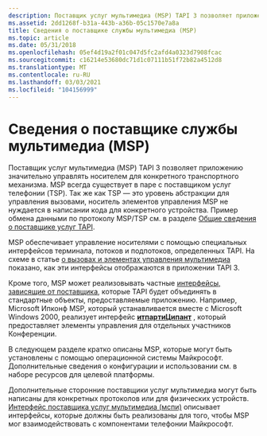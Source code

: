 ```yaml
---
description: Поставщик услуг мультимедиа (MSP) TAPI 3 позволяет приложению значительно управлять носителем для конкретного транспортного механизма.
ms.assetid: 2dd1268f-b31a-443b-a36b-05c1570e7a8a
title: Сведения о поставщике службы мультимедиа (MSP)
ms.topic: article
ms.date: 05/31/2018
ms.openlocfilehash: 05ef4d19a2f01c047d5fc2afd4a0323d7908fcac
ms.sourcegitcommit: c16214e53680dc71d1c07111b51f72b82a4512d8
ms.translationtype: MT
ms.contentlocale: ru-RU
ms.lasthandoff: 03/03/2021
ms.locfileid: "104156999"
---
```

# <a name="about-the-media-service-provider-msp"></a>Сведения о поставщике службы мультимедиа (MSP)

Поставщик услуг мультимедиа (MSP) TAPI 3 позволяет приложению значительно управлять носителем для конкретного транспортного механизма. MSP всегда существует в паре с поставщиком услуг телефонии (TSP). Так же как TSP — это уровень абстракции для управления вызовами, носитель элементов управления MSP не нуждается в написании кода для конкретного устройства. Пример обмена данными по протоколу MSP/TSP см. в разделе [Общие сведения о поставщике услуг TAPI](./tapi-service-provider-overview.md).

MSP обеспечивает управление носителями с помощью специальных интерфейсов терминала, потоков и подпотоков, определенных TAPI. На схеме в статье [о вызовах и элементах управления мультимедиа](about-call-and-media-controls.md) показано, как эти интерфейсы отображаются в приложении TAPI 3.

Кроме того, MSP может реализовывать частные [интерфейсы, зависящие от поставщика](provider-specific-interfaces.md), которые TAPI будет объединять в стандартные объекты, предоставляемые приложению. Например, Microsoft Ипконф MSP, который устанавливается вместе с Microsoft Windows 2000, реализует интерфейс [**итпартиЦипант**](itparticipant.md) , который предоставляет элементы управления для отдельных участников Конференции.

В следующем разделе кратко описаны MSP, которые могут быть установлены с помощью операционной системы Майкрософт. Дополнительные сведения о конфигурации и использовании см. в наборе ресурсов для целевой платформы.

Дополнительные сторонние поставщики услуг мультимедиа могут быть написаны для конкретных протоколов или для физических устройств. [Интерфейс поставщика услуг мультимедиа (мспи)](media-service-provider-interface-mspi-.md) описывает интерфейсы, которые должны быть реализованы для того, чтобы MSP мог взаимодействовать с компонентами телефонии Майкрософт.

 

 
